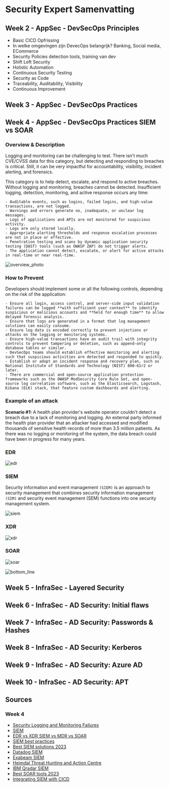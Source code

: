 # Security Expert Samenvatting


## Week 2 - AppSec - DevSecOps Principles

- Basic CICD Opfrissing
- In welke omgevingen zijn DevecOps belangrijk? Banking, Social media, ECommerce
- Security Policies detection tools, training van dev
- Shift Left Security
- Holistic Automation
- Continuous Security Testing
- Security as Code
- Traceability, Auditability, Visibility
- Continuous Improvement


## Week 3 - AppSec - DevSecOps Practices

## Week 4 - AppSec - DevSecOps Practices SIEM vs SOAR
### Overview & Description
Logging and monitoring can be challenging to test. There isn't much CVE/CVSS data for this category, but detecting and responding to breaches is critical. Still, it can be very impactful for accountability, visibility, incident alerting, and forensics.

This category is to help detect, escalate, and respond to active breaches. Without logging and monitoring, breaches cannot be detected. Insufficient logging, detection, monitoring, and active response occurs any time:

    - Auditable events, such as logins, failed logins, and high-value transactions, are not logged.
    - Warnings and errors generate no, inadequate, or unclear log messages.
    - Logs of applications and APIs are not monitored for suspicious activity.
    - Logs are only stored locally.
    - Appropriate alerting thresholds and response escalation processes are not in place or effective.
    - Penetration testing and scans by dynamic application security testing (DAST) tools (such as OWASP ZAP) do not trigger alerts.
    - The application cannot detect, escalate, or alert for active attacks in real-time or near real-time.

![overview_photo](./assets/images/intro_picture.png)
### How to Prevent
Developers should implement some or all the following controls, depending on the risk of the application:

	- Ensure all login, access control, and server-side input validation failures can be logged **with sufficient user context** to identify suspicious or malicious accounts and **held for enough time** to allow delayed forensic analysis.
	- Ensure that logs are generated in a format that log management solutions can easily consume.
	- Ensure log data is encoded correctly to prevent injections or attacks on the logging or monitoring systems.
	- Ensure high-value transactions have an audit trail with integrity controls to prevent tampering or deletion, such as append-only database tables or similar.
	- DevSecOps teams should establish effective monitoring and alerting such that suspicious activities are detected and responded to quickly.
	- Establish or adopt an incident response and recovery plan, such as National Institute of Standards and Technology (NIST) 800-61r2 or later.
	- There are commercial and open-source application protection frameworks such as the OWASP ModSecurity Core Rule Set, and open-source log correlation software, such as the Elasticsearch, Logstash, Kibana (ELK) stack, that feature custom dashboards and alerting.

### Example of an attack
**Scenario #1:** A health plan provider's website operator couldn't detect a breach due to a lack of monitoring and logging. An external party informed the health plan provider that an attacker had accessed and modified thousands of sensitive health records of more than 3.5 million patients. As there was no logging or monitoring of the system, the data breach could have been in progress for many years.

### EDR
![edr](./assets/images/edr.png)
### SIEM
Security information and event management `(SIEM)` is an approach to security management that combines security information management `(SIM)` and security event management (SEM) functions into one security management system.

![siem](./assets/images/siem.png)
### XDR

![xdr](./assets/images/xdr.png)
### SOAR

![soar](./assets/images/soar.png)

![bottom_line](./assets/images/bottom_line.png)

## Week 5 - InfraSec - Layered Security

## Week 6 - InfraSec - AD Security: Initial flaws

## Week 7 - InfraSec - AD Security: Passwords & Hashes

## Week 8 - InfraSec - AD Security: Kerberos

## Week 9 - InfraSec - AD Security: Azure AD

## Week 10 - InfraSec - AD Security: APT


## Sources

### Week 4
- [Security Logging and Monitoring Failures](https://owasp.org/Top10/A09_2021-Security_Logging_and_Monitoring_Failures/)
- [SIEM](https://www.techtarget.com/searchsecurity/definition/security-information-and-event-management-SIEM)
- [EDR vs XDR SIEM vs MDR vs SOAR](https://sysdig.com/learn-cloud-native/detection-and-response/edr-vs-xdr-siem-vs-mdr-vs-sor/)
- [SIEM best practices](https://www.digitalguardian.com/blog/what-siem-how-it-works-best-practices-implementation-more)
- [Best SIEM solutions 2023](https://www.exabeam.com/explainers/siem-tools/siem-solutions/)
- [Datadog SIEM](https://docs.datadoghq.com/security/cloud_siem/)
- [Exabeam SIEM](https://www.exabeam.com/siem/introducing-exabeam-siem-a-hyperscale-cloud-native-siem/)
- [Heimdal Threat Hunting and Action Centre](https://heimdalsecurity.com/enterprise-security/products/threat-hunting-action-center)
- [IBM Qradar SIEM](https://www.ibm.com/products/qradar-siem)
- [Best SOAR tools 2023](https://geekflare.com/best-soar-tools/)
- [Integrating SIEM with CICD](https://floqast.com/engineering-blog/post/integrating-siem-with-ci-cd/)
